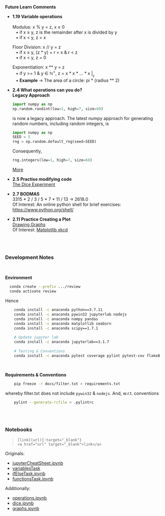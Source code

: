
<br>

**Future Learn Comments**

* **1.19 Variable operations**<br><br>
  Modulus: x % y = z, x &ge; 0<br>
  &ensp; &bull; if x &ge; y, z is the remainder after x is divided by y<br>
  &ensp; &bull; if x < y, z = x
  
  Floor Division: x // y = z<br>
  &ensp; &bull; if x &ge; y, (z * y) + r = x & r < z<br>
  &ensp; &bull; if x < y, z = 0

  Exponentiation: x ** y = z<br>
  &ensp; &bull; if y >= 1 & y &isin; &#8469;<sup>+</sup>, z = x * x * &hellip; * x &VerticalLine;<sub><sub>y</sub></sub><br>
  &ensp; &bull; **Example** &rarr; The area of a circle: pi * (radius ** 2)

* **2.4 What operations can you do?**<br>
  **Legacy Approach**<br>
  ```python
  import numpy as np
  np.random.randint(low=1, high=7, size=60)
  ```
  is now a legacy approach. The latest numpy approach for generating random numbers, including random integers, is
  ```python  
  import numpy as np
  SEED = 5
  rng = np.random.default_rng(seed=SEED)
  ```
  Consequently,<br>
  ```python
  rng.integers(low=1, high=7, size=60)
  ```
  [More](https://colab.research.google.com/github/miscellane/review/blob/develop/notebooks/operations.ipynb#scrollTo=fg-lqYrtNLXa)

* **2.5 Practise modifying code**<br>
  [The Dice Experiment](https://colab.research.google.com/github/miscellane/review/blob/develop/notebooks/dice.ipynb)

* **2.7 BODMAS**<br>
  3315 * 2 / 3 / 5 * 7 * 11 / 13 &rarr; 2618.0<br>
  Of Interest: An online python shell for brief exercises: https://www.python.org/shell/

* **2.11 Practice Creating a Plot**<br>
  [Drawing Graphs](https://colab.research.google.com/github/miscellane/review/blob/develop/notebooks/graphs.ipynb#scrollTo=Practice) <br>
  Of Interest: [Matplotlib xkcd](https://matplotlib.org/stable/gallery/showcase/xkcd.html#sphx-glr-gallery-showcase-xkcd-py)
  

  





<br>
<br>

### Development Notes

<br>

**Environment**

```bash
  conda create --prefix .../review
  conda activate review
```

Hence

```bash
    conda install -c anaconda python==3.7.11    
    conda install -c anaconda pywin32 jupyterlab nodejs
    conda install -c anaconda numpy pandas
    conda install -c anaconda matplotlib seaborn
    conda install -c anaconda scipy==1.7.1
    
    # Update jupyter lab
    conda install -c anaconda jupyterlab==3.1.7
    
    # Testing & Conventions
    conda install -c anaconda pytest coverage pylint pytest-cov flake8

```

<br>

**Requirements & Conventions**

```bash
    pip freeze -r docs/filter.txt > requirements.txt
```

whereby filter.txt does not include `pywin32` & `nodejs`.  And, w.r.t. conventions

```bash
    pylint --generate-rcfile > .pylintrc
```

<br>
<br>

### Notebooks

> `[link](url){:target="_blank"}` <br>
`<a href="url" target="_blank">link</a>`

Originals:
* [jupyterCheatSheet.ipynb](https://colab.research.google.com/github/miscellane/review/blob/develop/notebooks/jupyterCheatSheet.ipynb)
* [variablesTask](https://colab.research.google.com/github/miscellane/review/blob/develop/notebooks/variablesTask.ipynb)
* <a href="https://colab.research.google.com/github/miscellane/review/blob/develop/notebooks/ifElseTask.ipynb" target="\_blank">ifElseTask.ipynb</a>
* [functionsTask.ipynb](https://colab.research.google.com/github/miscellane/review/blob/develop/notebooks/functionsTask.ipynb)

Additionally:
* [operations.ipynb](https://colab.research.google.com/github/miscellane/review/blob/develop/notebooks/operations.ipynb)
* [dice.ipynb](https://colab.research.google.com/github/miscellane/review/blob/develop/notebooks/dice.ipynb)
* [graphs.ipynb](https://colab.research.google.com/github/miscellane/review/blob/develop/notebooks/graphs.ipynb)


<br>
<br>
<br>
<br>